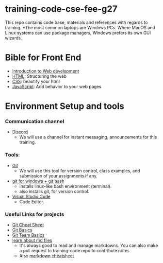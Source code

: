 # training-code-cse-fee-g27
This repo contains code base, materials and references with regards to training.  *The most common laptops are Windows PCs. Where MacOS and Linux systems can use package managers, Windows prefers its own GUI wizards.

# Bible for Front End
* [Introduction to Web development](https://developer.mozilla.org/en-US/docs/Learn)
* [HTML](https://developer.mozilla.org/en-US/docs/Learn/HTML): Structuring the web
* [CSS](https://developer.mozilla.org/en-US/docs/Learn/CSS): beautify your html
* [JavaScript](https://developer.mozilla.org/en-US/docs/Learn/JavaScript): Add behavior to your web pages
  
# Environment Setup and tools
### Communication channel
* [Discord](https://discord.gg/PuJ3vsSh)
  * We will use a channel for instant messaging, announcements for this training.
### Tools:
* [Git](https://github.com)
  * We will use this tool for version control, class examples, and submission of your assignments if any.
* [git for windows + git bash](https://git-scm.com/downloads) 
     * installs linux-like bash environment (terminal).
     * also installs git, for version control.
* [Visual Studio Code](https://code.visualstudio.com/download)
  * Code Editor.
### Useful Links for projects
* [Git Cheat Sheet](https://www.git-tower.com/blog/git-cheat-sheet)
* [Git Basics](https://youtu.be/0fKg7e37bQE)
* [Git Team Basics](https://youtu.be/oFYyTZwMyAg)
* [learn about md files](https://guides.github.com/features/mastering-markdown/)
  * It's always good to read and manage markdowns. You can also make a pull request to training-code repo to contribute notes
  * Also [markdown cheatsheet](https://github.com/adam-p/markdown-here/wiki/Markdown-Cheatsheet#headers)

